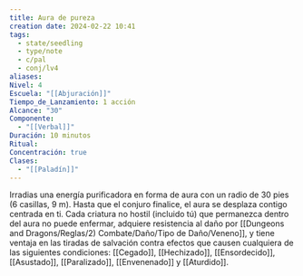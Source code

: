 ```yaml
---
title: Aura de pureza
creation date: 2024-02-22 10:41
tags:
  - state/seedling
  - type/note
  - c/pal
  - conj/lv4
aliases: 
Nivel: 4
Escuela: "[[Abjuración]]"
Tiempo_de_Lanzamiento: 1 acción
Alcance: "30"
Componente:
  - "[[Verbal]]"
Duración: 10 minutos
Ritual: 
Concentración: true
Clases:
  - "[[Paladín]]"
---
```

Irradias una energía purificadora en forma de aura con un radio de 30 pies (6 casillas, 9 m).
Hasta que el conjuro finalice, el aura se desplaza contigo centrada en ti. Cada criatura no hostil (incluido tú) que permanezca dentro del aura no puede enfermar, adquiere resistencia al daño por [[Dungeons and Dragons/Reglas/2) Combate/Daño/Tipo de Daño/Veneno]], y tiene ventaja en las tiradas de salvación contra efectos que causen  cualquiera de las siguientes condiciones: [[Cegado]], [[Hechizado]], [[Ensordecido]], [[Asustado]], [[Paralizado]], [[Envenenado]] y [[Aturdido]].